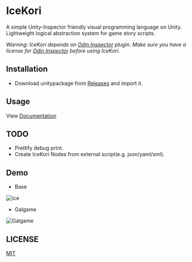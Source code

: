 # IceKori
A simple Unity-Inspector friendly visual programming language on Unity. Lightweight logical abstraction system for game story scripts.

*Warning: IceKori depends on [Odin Inspector](http://sirenix.net/odininspector) plugin. Make sure you have a license for [Odin Inspector](http://sirenix.net/odininspector) before using IceKori.*

## Installation
+ Download unitypackage from [Releases](https://github.com/molingyu/IceKori/releases) and import it.

## Usage
View [Documentation](./Docs/Readme.md)

## TODO
+ Prettify debug print.
+ Create IceKori Nodes from external script(e.g. json/yaml/xml).

## Demo
+ Base

![ice](./DocRes/baseDemo.png)
+ Galgame

![Galgame](./DocRes/galgameDemo.png)

## LICENSE
[MIT](./LICENSE)
